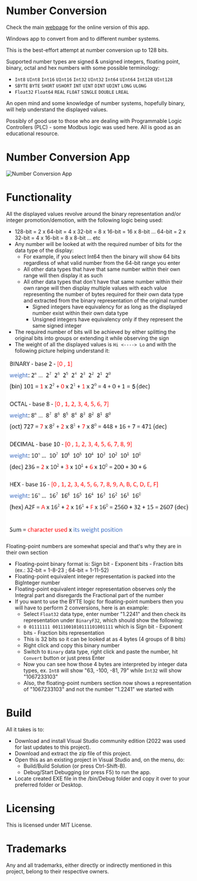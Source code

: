 # Number Conversion

Check the main [webpage](https://github.com/GitHubDragonFly) for the online version of this app.

Windows app to convert from and to different number systems.

This is the best-effort attempt at number conversion up to 128 bits.

Supported number types are signed & unsigned integers, floating point, binary, octal and hex numbers with some possible terminology:
- `Int8` `UInt8` `Int16` `UInt16` `Int32` `UInt32` `Int64` `UInt64` `Int128` `UInt128` 
- `SBYTE` `BYTE` `SHORT` `USHORT` `INT` `UINT` `DINT` `UDINT` `LONG` `ULONG`
- `Float32` `Float64` `REAL` `FLOAT` `SINGLE` `DOUBLE` `LREAL`

An open mind and some knowledge of number systems, hopefully binary, will help understand the displayed values.

Possibly of good use to those who are dealing with Programmable Logic Controllers (PLC) - some Modbus logic was used here. All is good as an educational resource.

# Number Conversion App

![Number Conversion App](screenshot/Number%20Conversion.png?raw=true)

# Functionality
All the displayed values revolve around the binary representation and/or integer promotion/demotion, with the following logic being used:

- 128-bit = 2 x 64-bit = 4 x 32-bit = 8 x 16-bit = 16 x 8-bit ... 64-bit = 2 x 32-bit = 4 x 16-bit = 8 x 8-bit ... etc
- Any number will be looked at with the required number of bits for the data type of the display:
  - For example, if you select Int64 then the binary will show 64 bits regardless of what valid number from the 64-bit range you enter
  - All other data types that have that same number within their own range will then display it as such
  - All other data types that don't have that same number within their own range will then display multiple values with each value representing the number of bytes required for their own data type and extracted from the binary representation of the original number
    - Signed integers have equivalency for as long as the displayed number exist within their own data type
    - Unsigned integers have equivalency only if they represent the same signed integer
- The required number of bits will be achieved by either splitting the original bits into groups or extending it while observing the sign
- The weight of all the displayed values is `Hi <----> Lo` and with the following picture helping understand it:

![Number Systems](screenshot/Number%20Systems.png?raw=true)

Floating-point numbers are somewhat special and that's why they are in their own section
- Floating-point binary format is: Sign bit - Exponent bits - Fraction bits (ex.: 32-bit = 1-8-23 ; 64-bit = 1-11-52)
- Floating-point equivalent integer representation is packed into the BigInteger number
- Floating-point equivalent integer representation observes only the Integral part and disregards the Fractional part of the number
- If you want to use the BYTE logic for floating-point numbers then you will have to perform 2 conversions, here is an example:
  - Select `Float32` data type, enter number "1.2241" and then check its representation under `BinaryF32`, which should show the following:
   - `0 01111111 00111001010111101001111` which is Sign bit - Exponent bits - Fraction bits representation
   - This is 32 bits so it can be looked at as 4 bytes (4 groups of 8 bits)
  - Right click and copy this binary number
  - Switch to `Binary` data type, right click and paste the number, hit `Convert` button or just press Enter
  - Now you can see how those 4 bytes are interpreted by integer data types, ex. `Int8` will show "63, -100, -81, 79" while `Int32` will show "1067233103"
  - Also, the floating-point numbers section now shows a representation of "1067233103" and not the number "1.2241" we started with
 
# Build
All it takes is to:

- Download and install Visual Studio community edition (2022 was used for last updates to this project).
- Download and extract the zip file of this project.
- Open this as an existing project in Visual Studio and, on the menu, do:
  - Build/Build Solution (or press Ctrl-Shift-B).
  - Debug/Start Debugging (or press F5) to run the app.
- Locate created EXE file in the /bin/Debug folder and copy it over to your preferred folder or Desktop.

# Licensing
This is licensed under MIT License.

# Trademarks
Any and all trademarks, either directly or indirectly mentioned in this project, belong to their respective owners.

